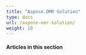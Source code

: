 ```yaml
---
title: "Aspose.OMR Solution"
type: docs
url: /aspose-omr-solution/
weight: 10
---
```


#### **Articles in this section**

